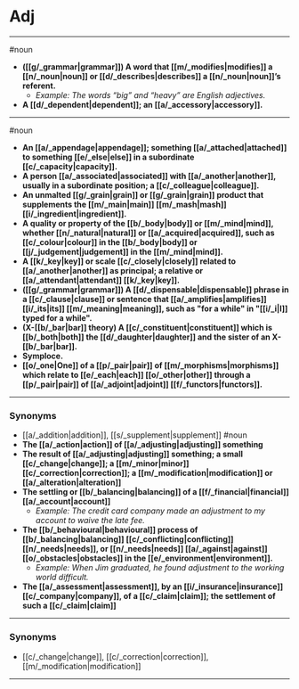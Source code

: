 # Adj
---
#noun
- **([[g/_grammar|grammar]]) A word that [[m/_modifies|modifies]] a [[n/_noun|noun]] or [[d/_describes|describes]] a [[n/_noun|noun]]’s referent.**
	- _Example: The words “big” and “heavy” are English adjectives._
- **A [[d/_dependent|dependent]]; an [[a/_accessory|accessory]].**
---
#noun
- **An [[a/_appendage|appendage]]; something [[a/_attached|attached]] to something [[e/_else|else]] in a subordinate [[c/_capacity|capacity]].**
- **A person [[a/_associated|associated]] with [[a/_another|another]], usually in a subordinate position; a [[c/_colleague|colleague]].**
- **An unmalted [[g/_grain|grain]] or [[g/_grain|grain]] product that supplements the [[m/_main|main]] [[m/_mash|mash]] [[i/_ingredient|ingredient]].**
- **A quality or property of the [[b/_body|body]] or [[m/_mind|mind]], whether [[n/_natural|natural]] or [[a/_acquired|acquired]], such as [[c/_colour|colour]] in the [[b/_body|body]] or [[j/_judgement|judgement]] in the [[m/_mind|mind]].**
- **A [[k/_key|key]] or scale [[c/_closely|closely]] related to [[a/_another|another]] as principal; a relative or [[a/_attendant|attendant]] [[k/_key|key]].**
- **([[g/_grammar|grammar]]) A [[d/_dispensable|dispensable]] phrase in a [[c/_clause|clause]] or sentence that [[a/_amplifies|amplifies]] [[i/_its|its]] [[m/_meaning|meaning]], such as "for a while" in "[[i/_i|I]] typed for a while".**
- **(X-[[b/_bar|bar]] theory) A [[c/_constituent|constituent]] which is [[b/_both|both]] the [[d/_daughter|daughter]] and the sister of an X-[[b/_bar|bar]].**
- **Symploce.**
- **[[o/_one|One]] of a [[p/_pair|pair]] of [[m/_morphisms|morphisms]] which relate to [[e/_each|each]] [[o/_other|other]] through a [[p/_pair|pair]] of [[a/_adjoint|adjoint]] [[f/_functors|functors]].**
---
### Synonyms
- [[a/_addition|addition]], [[s/_supplement|supplement]]
#noun
- **The [[a/_action|action]] of [[a/_adjusting|adjusting]] something**
- **The result of [[a/_adjusting|adjusting]] something; a small [[c/_change|change]]; a [[m/_minor|minor]] [[c/_correction|correction]]; a [[m/_modification|modification]] or [[a/_alteration|alteration]]**
- **The settling or [[b/_balancing|balancing]] of a [[f/_financial|financial]] [[a/_account|account]]**
	- _Example: The credit card company made an adjustment to my account to waive the late fee._
- **The [[b/_behavioural|behavioural]] process of [[b/_balancing|balancing]] [[c/_conflicting|conflicting]] [[n/_needs|needs]], or [[n/_needs|needs]] [[a/_against|against]] [[o/_obstacles|obstacles]] in the [[e/_environment|environment]].**
	- _Example: When Jim graduated, he found adjustment to the working world difficult._
- **The [[a/_assessment|assessment]], by an [[i/_insurance|insurance]] [[c/_company|company]], of a [[c/_claim|claim]]; the settlement of such a [[c/_claim|claim]]**
---
### Synonyms
- [[c/_change|change]], [[c/_correction|correction]], [[m/_modification|modification]]
---
